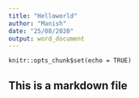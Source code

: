 ```yaml
---
title: "Helloworld"
author: "Manish"
date: "25/08/2020"
output: word_document
---
```


```{r setup, include=FALSE}
knitr::opts_chunk$set(echo = TRUE)
```

## This is a markdown file
